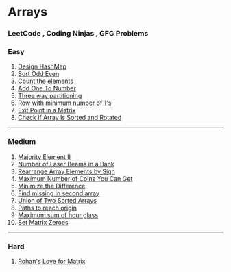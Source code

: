 # Arrays

### LeetCode , Coding Ninjas , GFG Problems

### Easy
1. [Design HashMap](https://leetcode.com/problems/design-hashmap/description/)
2. [Sort Odd Even](https://www.naukri.com/code360/problem-of-the-day/easy?leftPanelTabValue=PROBLEM)
3. [Count the elements](https://www.geeksforgeeks.org/problems/count-the-elements1529/1)
4. [Add One To Number](https://www.naukri.com/code360/problem-of-the-day/easy)
5. [Three way partitioning](https://www.geeksforgeeks.org/problems/three-way-partitioning/1)
6. [Row with minimum number of 1's](https://www.geeksforgeeks.org/problems/row-with-minimum-number-of-1s5430/1)
7. [Exit Point in a Matrix](https://www.geeksforgeeks.org/problems/exit-point-in-a-matrix0905/1)
8. [Check if Array Is Sorted and Rotated](https://leetcode.com/problems/check-if-array-is-sorted-and-rotated/description/)

<hr>

### Medium
1. [Majority Element II](https://leetcode.com/problems/majority-element-ii/description/)
2. [Number of Laser Beams in a Bank](https://leetcode.com/problems/number-of-laser-beams-in-a-bank/description/?envType=daily-question&envId=2024-01-03)
3. [Rearrange Array Elements by Sign](https://leetcode.com/problems/rearrange-array-elements-by-sign/description/?envType=daily-question&envId=2024-02-14)
4. [Maximum Number of Coins You Can Get](https://leetcode.com/problems/maximum-number-of-coins-you-can-get/description/)
5. [Minimize the Difference](https://www.geeksforgeeks.org/problems/minimize-the-difference/1)
6. [Find missing in second array](https://www.geeksforgeeks.org/problems/in-first-but-second5423/1)
7. [Union of Two Sorted Arrays](https://www.geeksforgeeks.org/problems/union-of-two-sorted-arrays-1587115621/1)
8. [Paths to reach origin](https://www.geeksforgeeks.org/problems/paths-to-reach-origin3850/1)
9. [Maximum sum of hour glass](https://www.geeksforgeeks.org/problems/maximum-sum-of-hour-glass3842/1)
10. [Set Matrix Zeroes](https://leetcode.com/problems/set-matrix-zeroes/description/)

<hr>

### Hard
1. [Rohan's Love for Matrix](https://www.geeksforgeeks.org/problems/rohans-love-for-matrix4723/1)
